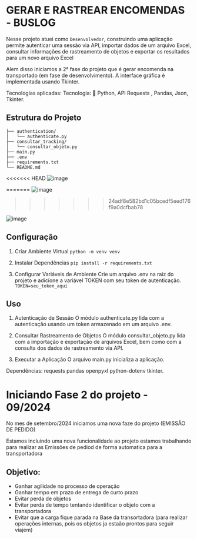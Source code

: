 # GERAR E RASTREAR ENCOMENDAS - BUSLOG

Nesse projeto atuei como `Desenvolvedor`, construindo uma aplicação permite autenticar uma sessão via API, importar dados de um arquivo Excel, consultar informações de rastreamento de objetos e exportar os resultados para um novo arquivo Excel

Alem disso iniciamos a 2ª fase do projeto que é gerar encomenda na transportado (em fase de desenvolvimento).
A interface gráfica é implementada usando Tkinter.

Tecnologias aplicadas: Tecnologia: 🎯 Python, API Requests , Pandas, Json, Tkinter.

## Estrutura do Projeto

    ├── authentication/
    │   └── authenticate.py
    ├── consultar_tracking/
    │   └── consultar_objeto.py
    ├── main.py
    ├── .env
    ├── requirements.txt
    └── README.md
<<<<<<< HEAD
![image](https://github.com/user-attachments/assets/17336bac-c90a-4407-a857-3f8b545624c9)

=======
![image](https://github.com/user-attachments/assets/58fb9c7b-a650-4299-a47c-5a8e90c7abcf)
>>>>>>> 24adf8e582bd1c05bcedf5eed176f9a0dcfbab78


![image](https://github.com/datocarneiro/Rastreador_de_Objeto_Buslog-API-/assets/132966071/56e93925-d740-4de7-9f6b-ab8cc294b463)

## Configuração
1. Criar Ambiente Virtual
`python -m venv venv`

3. Instalar Dependências
`pip install -r requirements.txt`

5. Configurar Variáveis de Ambiente
Crie um arquivo .env na raiz do projeto e adicione a variável TOKEN com seu token de autenticação.
`TOKEN=seu_token_aqui`

## Uso
1. Autenticação de Sessão
O módulo authenticate.py lida com a autenticação usando um token armazenado em um arquivo .env.

2. Consultar Rastreamento de Objetos
O módulo consultar_objeto.py lida com a importação e exportação de arquivos Excel, bem como com a consulta dos dados de rastreamento via API.

3. Executar a Aplicação
O arquivo main.py inicializa a aplicação.

Dependências:
requests
pandas
openpyxl
python-dotenv
tkinter.
 
# Iniciando Fase 2 do projeto - 09/2024 
No mes de setembro/2024 iniciamos uma nova faze do projeto (EMISSÃO DE PEDIDO)

Estamos incluindo uma nova funcionalidade ao projeto
estamos trabalhando para realizar as Emissões de pediod de forma automatica para a transportadora

## Objetivo: 
- Ganhar agilidade no processo de operação
- Ganhar tempo em prazo de entrega de curto prazo
- Evitar perda de objetos
- Evitar perda de tempo tentando identificar o objeto com a transportadora
- Evitar que a carga fique parada na Base da transortadora (para realizar operações internas, pois os objetos ja estaão prontos para seguir viajem)

